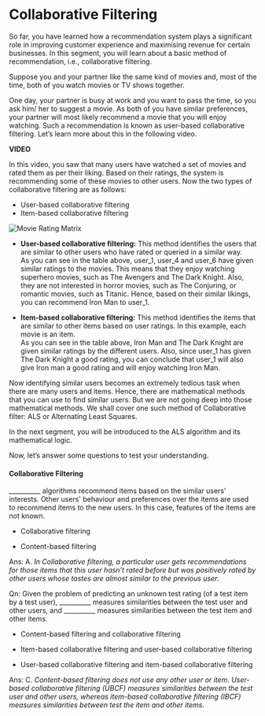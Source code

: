# Collaborative Filtering

So far, you have learned how a recommendation system plays a significant role in improving customer experience and maximising revenue for certain businesses. In this segment, you will learn about a basic method of recommendation, i.e., collaborative filtering.

Suppose you and your partner like the same kind of movies and, most of the time, both of you watch movies or TV shows together.

One day, your partner is busy at work and you want to pass the time, so you ask him/ her to suggest a movie. As both of you have similar preferences, your partner will most likely recommend a movie that you will enjoy watching. Such a recommendation is known as user-based collaborative filtering. Let’s learn more about this in the following video.

**VIDEO**

In this video, you saw that many users have watched a set of movies and rated them as per their liking. Based on their ratings, the system is recommending some of these movies to other users. Now the two types of collaborative filtering are as follows:

- User-based collaborative filtering
- Item-based collaborative filtering

![Movie Rating Matrix](https://i.ibb.co/Mg5B86q/Movie-Rating-Matrix.png)

- **User-based collaborative filtering:** This method identifies the users that are similar to other users who have rated or queried in a similar way.  
    As you can see in the table above, user_1, user_4 and user_6 have given similar ratings to the movies. This means that they enjoy watching superhero movies, such as The Avengers and The Dark Knight. Also, they are not interested in horror movies, such as The Conjuring, or romantic movies, such as Titanic. Hence, based on their similar likings, you can recommend Iron Man to user_1.

- **Item-based collaborative filtering:** This method identifies the items that are similar to other items based on user ratings. In this example, each movie is an item.  
    As you can see in the table above, Iron Man and The Dark Knight are given similar ratings by the different users. Also, since user_1 has given The Dark Knight a good rating, you can conclude that user_1 will also give Iron man a good rating and will enjoy watching Iron Man.

Now identifying similar users becomes an extremely tedious task when there are many users and items. Hence, there are mathematical methods that you can use to find similar users. But we are not going deep into those mathematical methods. We shall cover one such method of Collaborative filter: ALS or Alternating Least Squares.

In the next segment, you will be introduced to the ALS algorithm and its mathematical logic.

Now, let’s answer some questions to test your understanding.

#### Collaborative Filtering

\_\_\_\_\_\_\_\_\_\_ algorithms recommend items based on the similar users’ interests. Other users' behaviour and preferences over the items are used to recommend items to the new users. In this case, features of the items are not known.

- Collaborative filtering

- Content-based filtering

Ans: A. *In Collaborative filtering, a particular user gets recommendations for those items that this user hasn’t rated before but was positively rated by other users whose tastes are almost similar to the previous user.*

Qn: Given the problem of predicting an unknown test rating (of a test item by a test user), \_\_\_\_\_\_\_\_\_\_ measures similarities between the test user and other users, and \_\_\_\_\_\_\_\_\_\_ measures similarities between the test item and other items.

- Content-based filtering and collaborative filtering

- Item-based collaborative filtering and user-based collaborative filtering

- User-based collaborative filtering and item-based collaborative filtering

Ans: C. *Content-based filtering does not use any other user or item. User-based collaborative filtering (UBCF) measures similarities between the test user and other users, whereas item-based collaborative filtering (IBCF) measures similarities between test the item and other items.*
